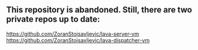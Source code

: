 ## This repository is abandoned. Still, there are two private repos up to date:

https://github.com/ZoranStojsavljevic/lava-server-vm
https://github.com/ZoranStojsavljevic/lava-dispatcher-vm
